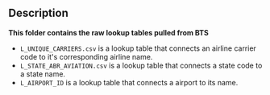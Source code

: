 ## Description

**This folder contains the raw lookup tables pulled from BTS**

- `L_UNIQUE_CARRIERS.csv` is a lookup table that connects an airline carrier code to it's corresponding airline name.
- `L_STATE_ABR_AVIATION.csv` is a lookup table that connects a state code to a state name.
- `L_AIRPORT_ID` is a lookup table that connects a airport to its name.
